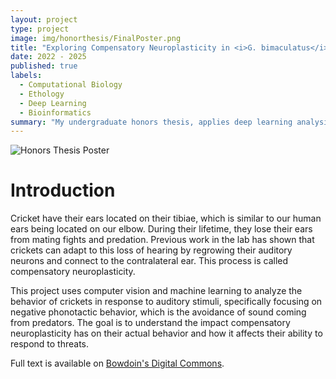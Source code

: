 ```yaml
---
layout: project
type: project
image: img/honorthesis/FinalPoster.png
title: "Exploring Compensatory Neuroplasticity in <i>G. bimaculatus</i> Through Machine Learning-Driven Analysis"
date: 2022 - 2025
published: true
labels:
  - Computational Biology
  - Ethology
  - Deep Learning
  - Bioinformatics
summary: "My undergraduate honors thesis, applies deep learning analysis methods like computer vision to study ethology in crickets for neuroscience research."
---
```


<img src="{{ site.baseurl }}/img/honorthesis/FinalPoster.png" alt="Honors Thesis Poster" class="img-fluid">

# Introduction

Cricket have their ears located on their tibiae, which is similar to our human ears being located on our elbow. During their lifetime, they lose their ears from mating fights and predation. Previous work in the lab has shown that crickets can adapt to this loss of hearing by regrowing their auditory neurons and connect to the contralateral ear. This process is called compensatory neuroplasticity.

This project uses computer vision and machine learning to analyze the behavior of crickets in response to auditory stimuli, specifically focusing on negative phonotactic behavior, which is the avoidance of sound coming from predators. The goal is to understand the impact compensatory neuroplasticity has on their actual behavior and how it affects their ability to respond to threats.

Full text is available on [Bowdoin's Digital Commons](https://digitalcollections.bowdoin.edu/view/39576/exploring-auditory-compensatory-neuroplasticity-and-negative-phonotactic-behavior-in-g-bimaculatus-through-computer-vision-and-machine-learning-driven-analysis).
